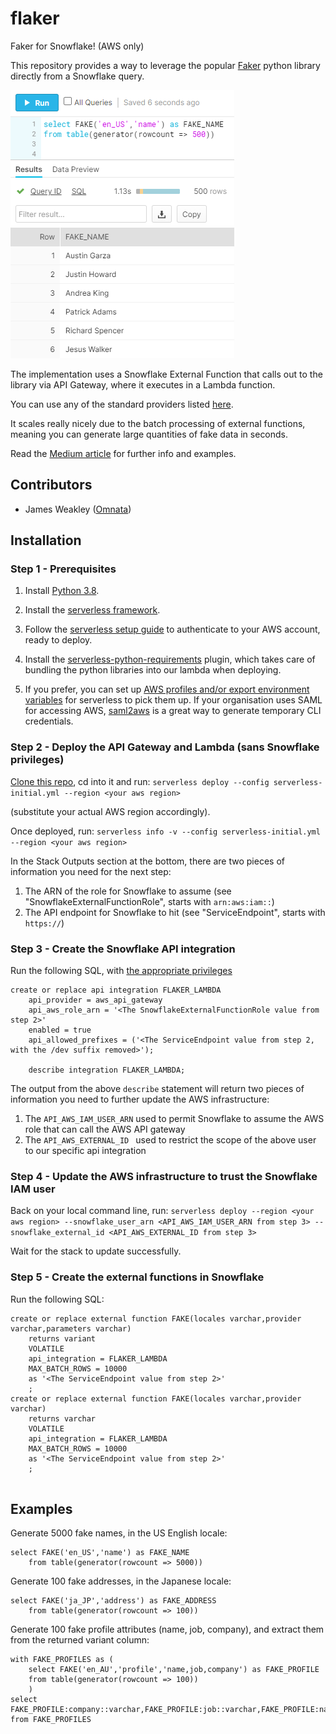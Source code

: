 # flaker
Faker for Snowflake! (AWS only)

This repository provides a way to leverage the popular [Faker](https://github.com/joke2k/faker) python library directly from a Snowflake query.

![fake names example](/example_names.png "Example")



The implementation uses a Snowflake External Function that calls out to the library via API Gateway, where it executes in a Lambda function.

You can use any of the standard providers listed [here](https://faker.readthedocs.io/en/master/providers.html).

It scales really nicely due to the batch processing of external functions, meaning you can generate large quantities of fake data in seconds.

Read the [Medium article](https://medium.com/@jamesweakley/generating-realistic-looking-fake-data-in-snowflake-aab18cc95c7?source=friends_link&sk=8369cd335ad7e3100a7d3b38246ed68a) for further info and examples.

## Contributors

- James Weakley ([Omnata](https://omnata.com))

## Installation

### Step 1 - Prerequisites

1) Install [Python 3.8](https://www.python.org/downloads/).

2) Install the [serverless framework](https://www.serverless.com/framework/docs/providers/aws/guide/installation/).

3) Follow the [serverless setup guide](https://www.serverless.com/framework/docs/providers/aws/guide/credentials/) to authenticate to your AWS account, ready to deploy.

4) Install the [serverless-python-requirements](https://www.npmjs.com/package/serverless-python-requirements) plugin, which takes care of bundling the python libraries into our lambda when deploying.

5) If you prefer, you can set up [AWS profiles and/or export environment variables](https://www.serverless.com/framework/docs/providers/aws/guide/credentials#use-an-existing-aws-profile) for serverless to pick them up. If your organisation uses SAML for accessing AWS, [saml2aws](https://github.com/Versent/saml2aws) is a great way to generate temporary CLI credentials.

### Step 2 - Deploy the API Gateway and Lambda (sans Snowflake privileges)

[Clone this repo](https://docs.github.com/en/free-pro-team@latest/github/creating-cloning-and-archiving-repositories/cloning-a-repository), cd into it and run: `serverless deploy --config serverless-initial.yml --region <your aws region>`

(substitute your actual AWS region accordingly).

Once deployed, run: `serverless info -v --config serverless-initial.yml --region <your aws region>`

In the Stack Outputs section at the bottom, there are two pieces of information you need for the next step:
1. The ARN of the role for Snowflake to assume (see "SnowflakeExternalFunctionRole", starts with `arn:aws:iam::`)
2. The API endpoint for Snowflake to hit (see "ServiceEndpoint", starts with `https://`)


### Step 3 - Create the Snowflake API integration

Run the following SQL, with [the appropriate privileges](https://docs.snowflake.com/en/sql-reference/sql/create-api-integration.html#usage-notes)
```
create or replace api integration FLAKER_LAMBDA
    api_provider = aws_api_gateway
    api_aws_role_arn = '<The SnowflakeExternalFunctionRole value from step 2>'
    enabled = true
    api_allowed_prefixes = ('<The ServiceEndpoint value from step 2, with the /dev suffix removed>');

    describe integration FLAKER_LAMBDA;
```

The output from the above `describe` statement will return two pieces of information you need to further update the AWS infrastructure:
1) The `API_AWS_IAM_USER_ARN` used to permit Snowflake to assume the AWS role that can call the AWS API gateway
2) The `API_AWS_EXTERNAL_ID ` used to restrict the scope of the above user to our specific api integration

### Step 4 - Update the AWS infrastructure to trust the Snowflake IAM user

Back on your local command line, run:
`serverless deploy --region <your aws region> --snowflake_user_arn <API_AWS_IAM_USER_ARN from step 3> --snowflake_external_id <API_AWS_EXTERNAL_ID from step 3>`

Wait for the stack to update successfully.

### Step 5 - Create the external functions in Snowflake

Run the following SQL:
```
create or replace external function FAKE(locales varchar,provider varchar,parameters varchar)
    returns variant
    VOLATILE
    api_integration = FLAKER_LAMBDA  
    MAX_BATCH_ROWS = 10000
    as '<The ServiceEndpoint value from step 2>'
    ;
create or replace external function FAKE(locales varchar,provider varchar)
    returns varchar
    VOLATILE 
    api_integration = FLAKER_LAMBDA
    MAX_BATCH_ROWS = 10000
    as '<The ServiceEndpoint value from step 2>'
    ;
    
```

## Examples

Generate 5000 fake names, in the US English locale:
```
select FAKE('en_US','name') as FAKE_NAME
    from table(generator(rowcount => 5000))
```

Generate 100 fake addresses, in the Japanese locale:
```
select FAKE('ja_JP','address') as FAKE_ADDRESS
    from table(generator(rowcount => 100))
```

Generate 100 fake profile attributes (name, job, company), and extract them from the returned variant column:
```
with FAKE_PROFILES as (
    select FAKE('en_AU','profile','name,job,company') as FAKE_PROFILE
    from table(generator(rowcount => 100))
    )
select FAKE_PROFILE:company::varchar,FAKE_PROFILE:job::varchar,FAKE_PROFILE:name::varchar
from FAKE_PROFILES
```
